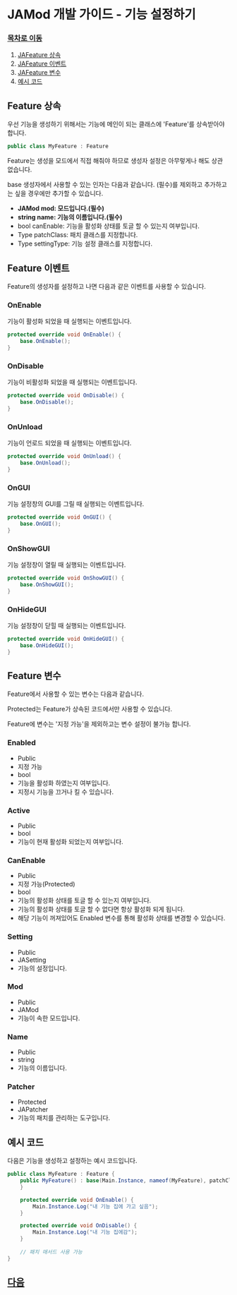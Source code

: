 # JAMod 개발 가이드 - 기능 설정하기
### [목차로 이동](DevelopGuide.md)
1. [JAFeature 상속](#feature-%EC%83%81%EC%86%8D)
2. [JAFeature 이벤트](#feature-%EC%9D%B4%EB%B2%A4%ED%8A%B8)
3. [JAFeature 변수](#feature-%EB%B3%80%EC%88%98)
4. [예시 코드](#%EC%98%88%EC%8B%9C-%EC%BD%94%EB%93%9C)

## Feature 상속
우선 기능을 생성하기 위해서는 기능에 메인이 되는 클래스에 'Feature'를 상속받아야 합니다.
```csharp
public class MyFeature : Feature
```

Feature는 생성을 모드에서 직접 해줘야 하므로 생성자 설정은 아무렇게나 해도 상관 없습니다.

base 생성자에서 사용할 수 있는 인자는 다음과 같습니다. (필수)를 제외하고 추가하고는 싶을 경우에만 추가할 수 있습니다.
* **JAMod mod: 모드입니다.(필수)**
* **string name: 기능의 이름입니다.(필수)**
* bool canEnable: 기능을 활성화 상태를 토글 할 수 있는지 여부입니다.
* Type patchClass: 패치 클래스를 지정합니다.
* Type settingType: 기능 설정 클래스를 지정합니다.

## Feature 이벤트
Feature의 생성자를 설정하고 나면 다음과 같은 이벤트를 사용할 수 있습니다.

### OnEnable
기능이 활성화 되었을 때 실행되는 이벤트입니다.
```csharp
protected override void OnEnable() {
    base.OnEnable();
}
```

### OnDisable
기능이 비활성화 되었을 때 실행되는 이벤트입니다.
```csharp
protected override void OnDisable() {
    base.OnDisable();
}
```

### OnUnload
기능이 언로드 되었을 때 실행되는 이벤트입니다.
```csharp
protected override void OnUnload() {
    base.OnUnload();
}
```

### OnGUI
기능 설정창의 GUI를 그릴 때 실행되는 이벤트입니다.
```csharp
protected override void OnGUI() {
    base.OnGUI();
}
```

### OnShowGUI
기능 설정창이 열릴 때 실행되는 이벤트입니다.
```csharp
protected override void OnShowGUI() {
    base.OnShowGUI();
}
```

### OnHideGUI
기능 설정창이 닫힐 때 실행되는 이벤트입니다.
```csharp
protected override void OnHideGUI() {
    base.OnHideGUI();
}
```

## Feature 변수
Feature에서 사용할 수 있는 변수는 다음과 같습니다.

Protected는 Feature가 상속된 코드에서만 사용할 수 있습니다.

Feature에 변수는 '지정 가능'을 제외하고는 변수 설정이 불가능 합니다.

### Enabled
 * Public
 * 지정 가능
 * bool
 * 기능을 활성화 하였는지 여부입니다.
 * 지정시 기능을 끄거나 킬 수 있습니다.

### Active
 * Public
 * bool
 * 기능이 현재 활성화 되었는지 여부입니다.

### CanEnable
 * Public
 * 지정 가능(Protected)
 * bool
 * 기능의 활성화 상태를 토글 할 수 있는지 여부입니다.
 * 기능의 활성화 상태를 토글 할 수 없다면 항상 활성화 되게 됩니다.
 * 해당 기능이 꺼져있어도 Enabled 변수를 통해 활성화 상태를 변경할 수 있습니다.

### Setting
 * Public
 * JASetting
 * 기능의 설정입니다.

### Mod
 * Public
 * JAMod
 * 기능이 속한 모드입니다.

### Name
 * Public
 * string
 * 기능의 이름입니다.

### Patcher
 * Protected
 * JAPatcher
 * 기능의 패치를 관리하는 도구입니다.

## 예시 코드
다음은 기능을 생성하고 설정하는 예시 코드입니다.
```csharp
public class MyFeature : Feature {
    public MyFeature() : base(Main.Instance, nameof(MyFeature), patchClass: typeof(MyFeature)) {
    }

    protected override void OnEnable() {
        Main.Instance.Log("내 기능 집에 가고 싶음");
    }

    protected override void OnDisable() {
        Main.Instance.Log("내 기능 집에감");
    }
    
    // 패치 매서드 사용 가능
}
```

## [다음](SetupSetting.md)
